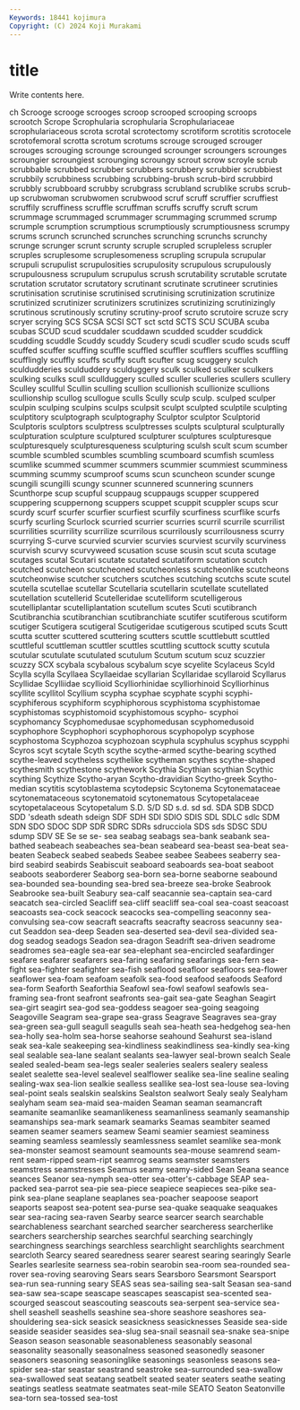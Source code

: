 ```yaml
---
Keywords: 18441 kojimura
Copyright: (C) 2024 Koji Murakami
---
```


# title

Write contents here.



ch Scrooge scrooge scrooges
scroop scrooped scrooping scroops scrootch Scrope Scrophularia scrophularia Scrophulariaceae scrophulariaceous
scrota scrotal scrotectomy scrotiform scrotitis scrotocele scrotofemoral scrotta scrotum scrotums
scrouge scrouged scrouger scrouges scrouging scrounge scrounged scrounger scroungers scrounges
scroungier scroungiest scrounging scroungy scrout scrow scroyle scrub scrubbable scrubbed
scrubber scrubbers scrubbery scrubbier scrubbiest scrubbily scrubbiness scrubbing scrubbing-brush scrub-bird
scrubbird scrubbly scrubboard scrubby scrubgrass scrubland scrublike scrubs scrub-up scrubwoman
scrubwomen scrubwood scruf scruff scruffier scruffiest scruffily scruffiness scruffle scruffman
scruffs scruffy scruft scrum scrummage scrummaged scrummager scrummaging scrummed scrump
scrumple scrumption scrumptious scrumptiously scrumptiousness scrumpy scrums scrunch scrunched scrunches
scrunching scrunchs scrunchy scrunge scrunger scrunt scrunty scruple scrupled scrupleless
scrupler scruples scruplesome scruplesomeness scrupling scrupula scrupular scrupuli scrupulist scrupulosities
scrupulosity scrupulous scrupulously scrupulousness scrupulum scrupulus scrush scrutability scrutable scrutate
scrutation scrutator scrutatory scrutinant scrutinate scrutineer scrutinies scrutinisation scrutinise scrutinised
scrutinising scrutinization scrutinize scrutinized scrutinizer scrutinizers scrutinizes scrutinizing scrutinizingly scrutinous
scrutinously scrutiny scrutiny-proof scruto scrutoire scruze scry scryer scrying SCS
SCSA SCSI SCT sct sctd SCTS SCU SCUBA scuba scubas
SCUD scud scuddaler scuddawn scudded scudder scuddick scudding scuddle Scuddy
scuddy Scudery scudi scudler scudo scuds scuff scuffed scuffer scuffing
scuffle scuffled scuffler scufflers scuffles scuffling scufflingly scuffly scuffs scuffy
scuft scufter scug scuggery sculch sculdudderies sculduddery sculduggery sculk sculked
sculker sculkers sculking sculks scull scullduggery sculled sculler sculleries scullers
scullery Sculley scullful Scullin sculling scullion scullionish scullionize scullions scullionship
scullog scullogue sculls Scully sculp sculp. sculped sculper sculpin sculping
sculpins sculps sculpsit sculpt sculpted sculptile sculpting sculptitory sculptograph sculptography
Sculptor sculptor Sculptorid Sculptoris sculptors sculptress sculptresses sculpts sculptural sculpturally
sculpturation sculpture sculptured sculpturer sculptures sculpturesque sculpturesquely sculpturesqueness sculpturing sculsh
scult scum scumber scumble scumbled scumbles scumbling scumboard scumfish scumless
scumlike scummed scummer scummers scummier scummiest scumminess scumming scummy scumproof
scums scun scuncheon scunder scunge scungili scungilli scungy scunner scunnered
scunnering scunners Scunthorpe scup scupful scuppaug scuppaugs scupper scuppered scuppering
scuppernong scuppers scuppet scuppit scuppler scups scur scurdy scurf scurfer
scurfier scurfiest scurfily scurfiness scurflike scurfs scurfy scurling Scurlock scurried
scurrier scurries scurril scurrile scurrilist scurrilities scurrility scurrilize scurrilous scurrilously
scurrilousness scurry scurrying S-curve scurvied scurvier scurvies scurviest scurvily scurviness
scurvish scurvy scurvyweed scusation scuse scusin scut scuta scutage scutages
scutal Scutari scutate scutated scutatiform scutation scutch scutched scutcheon scutcheoned
scutcheonless scutcheonlike scutcheons scutcheonwise scutcher scutchers scutches scutching scutchs scute
scutel scutella scutellae scutellar Scutellaria scutellarin scutellate scutellated scutellation scutellerid
Scutelleridae scutelliform scutelligerous scutelliplantar scutelliplantation scutellum scutes Scuti scutibranch Scutibranchia
scutibranchian scutibranchiate scutifer scutiferous scutiform scutiger Scutigera scutigeral Scutigeridae scutigerous
scutiped scuts Scutt scutta scutter scuttered scuttering scutters scuttle scuttlebutt
scuttled scuttleful scuttleman scuttler scuttles scuttling scuttock scutty scutula scutular
scutulate scutulated scutulum Scutum scutum scuz scuzzier scuzzy SCX scybala
scybalous scybalum scye scyelite Scylaceus Scyld Scylla scylla Scyllaea Scyllaeidae
scyllarian Scyllaridae scyllaroid Scyllarus Scyllidae Scylliidae scyllioid Scylliorhinidae scylliorhinoid Scylliorhinus
scyllite scyllitol Scyllium scypha scyphae scyphate scyphi scyphi- scyphiferous scyphiform
scyphiphorous scyphistoma scyphistomae scyphistomas scyphistomoid scyphistomous scypho- scyphoi scyphomancy Scyphomedusae
scyphomedusan scyphomedusoid scyphophore Scyphophori scyphophorous scyphopolyp scyphose scyphostoma Scyphozoa scyphozoan
scyphula scyphulus scyphus scypphi Scyros scyt scytale Scyth scythe scythe-armed
scythe-bearing scythed scythe-leaved scytheless scythelike scytheman scythes scythe-shaped scythesmith scythestone
scythework Scythia Scythian scythian Scythic scything Scythize Scytho-aryan Scytho-dravidian Scytho-greek
Scytho-median scytitis scytoblastema scytodepsic Scytonema Scytonemataceae scytonemataceous scytonematoid scytonematous Scytopetalaceae
scytopetalaceous Scytopetalum S.D. S/D SD s.d. sd sd. SDA SDB
SDCD SDD 'sdeath sdeath sdeign SDF SDH SDI SDIO SDIS
SDL SDLC sdlc SDM SDN SDO SDOC SDP SDR SDRC
SDRs sdrucciola SDS sds SDSC SDU sdump SDV SE Se
se se- sea seabag seabags sea-bank seabank sea-bathed seabeach seabeaches
sea-bean seabeard sea-beast sea-beat sea-beaten Seabeck seabed seabeds Seabee seabee
Seabees seaberry sea-bird seabird seabirds Seabiscuit seaboard seaboards sea-boat seaboot
seaboots seaborderer Seaborg sea-born sea-borne seaborne seabound sea-bounded sea-bounding sea-bred
sea-breeze sea-broke Seabrook Seabrooke sea-built Seabury sea-calf seacannie sea-captain sea-card
seacatch sea-circled Seacliff sea-cliff seacliff sea-coal sea-coast seacoast seacoasts sea-cock
seacock seacocks sea-compelling seaconny sea-convulsing sea-cow seacraft seacrafts seacrafty seacross
seacunny sea-cut Seaddon sea-deep Seaden sea-deserted sea-devil sea-divided sea-dog seadog
seadogs Seadon sea-dragon Seadrift sea-driven seadrome seadromes sea-eagle sea-ear sea-elephant
sea-encircled seafardinger seafare seafarer seafarers sea-faring seafaring seafarings sea-fern sea-fight
sea-fighter seafighter sea-fish seaflood seafloor seafloors sea-flower seaflower sea-foam seafoam
seafolk sea-food seafood seafoods Seaford sea-form Seaforth Seaforthia Seafowl sea-fowl
seafowl seafowls sea-framing sea-front seafront seafronts sea-gait sea-gate Seaghan Seagirt
sea-girt seagirt sea-god sea-goddess seagoer sea-going seagoing Seagoville Seagram sea-grape
sea-grass Seagrave Seagraves sea-gray sea-green sea-gull seagull seagulls seah sea-heath
sea-hedgehog sea-hen sea-holly sea-holm sea-horse seahorse seahound Seahurst sea-island seak
sea-kale seakeeping sea-kindliness seakindliness sea-kindly sea-king seal sealable sea-lane sealant
sealants sea-lawyer seal-brown sealch Seale sealed sealed-beam sea-legs sealer sealeries
sealers sealery sealess sealet sealette sea-level sealevel sealflower sealike sea-line
sealine sealing sealing-wax sea-lion sealkie sealless seallike sea-lost sea-louse sea-loving
seal-point seals sealskin sealskins Sealston sealwort Sealy sealy Sealyham sealyham
seam sea-maid sea-maiden Seaman seaman seamancraft seamanite seamanlike seamanlikeness seamanliness
seamanly seamanship seamanships sea-mark seamark seamarks Seamas seambiter seamed seamen
seamer seamers seamew Seami seamier seamiest seaminess seaming seamless seamlessly
seamlessness seamlet seamlike sea-monk sea-monster seamost seamount seamounts sea-mouse seamrend
seam-rent seam-ripped seam-ript seamrog seams seamster seamsters seamstress seamstresses Seamus
seamy seamy-sided Sean Seana seance seances Seanor sea-nymph sea-otter sea-otter's-cabbage
SEAP sea-packed sea-parrot sea-pie sea-piece seapiece seapieces sea-pike sea-pink sea-plane
seaplane seaplanes sea-poacher seapoose seaport seaports seapost sea-potent sea-purse sea-quake
seaquake seaquakes sear sea-racing sea-raven Searby searce searcer search searchable
searchableness searchant searched searcher searcheress searcherlike searchers searchership searches searchful
searching searchingly searchingness searchings searchless searchlight searchlights searchment searcloth Searcy
seared searedness searer searest searing searingly Searle Searles searlesite searness
sea-robin searobin sea-room sea-rounded sea-rover sea-roving searoving Sears sears Searsboro
Searsmont Searsport sea-run sea-running seary SEAS seas sea-sailing sea-salt Seasan
sea-sand sea-saw sea-scape seascape seascapes seascapist sea-scented sea-scourged seascout seascouting
seascouts sea-serpent sea-service sea-shell seashell seashells seashine sea-shore seashore seashores
sea-shouldering sea-sick seasick seasickness seasicknesses Seaside sea-side seaside seasider seasides
sea-slug sea-snail seasnail sea-snake sea-snipe Season season seasonable seasonableness seasonably
seasonal seasonality seasonally seasonalness seasoned seasonedly seasoner seasoners seasoning seasoninglike
seasonings seasonless seasons sea-spider sea-star seastar seastrand seastroke sea-surrounded sea-swallow
sea-swallowed seat seatang seatbelt seated seater seaters seathe seating seatings
seatless seatmate seatmates seat-mile SEATO Seaton Seatonville sea-torn sea-tossed sea-tost
